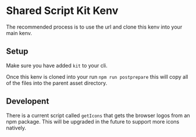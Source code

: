 # Shared Script Kit Kenv

The recommended process is to use the url and clone this kenv into your main kenv.

## Setup

Make sure you have added `kit` to your cli.

Once this kenv is cloned into your run `npm run postprepare` this will copy all of the files into the parent asset directory.

## Developent

There is a current script called `getIcons` that gets the browser logos from an npm package. This will be upgraded in the future to support more icons natively.
